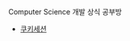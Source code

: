 Computer Science 개발 상식 공부방
- [쿠키세션](https://github.com/BeomJunPark12/TIL/blob/main/cs/cookieSession.md)

